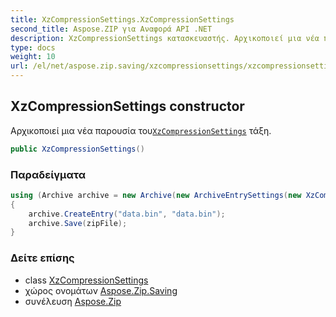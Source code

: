```yaml
---
title: XzCompressionSettings.XzCompressionSettings
second_title: Aspose.ZIP για Αναφορά API .NET
description: XzCompressionSettings κατασκευαστής. Αρχικοποιεί μια νέα παρουσία τουXzCompressionSettings τάξη.
type: docs
weight: 10
url: /el/net/aspose.zip.saving/xzcompressionsettings/xzcompressionsettings/
---
```

## XzCompressionSettings constructor

Αρχικοποιεί μια νέα παρουσία του[`XzCompressionSettings`](../) τάξη.

```csharp
public XzCompressionSettings()
```

### Παραδείγματα

```csharp
using (Archive archive = new Archive(new ArchiveEntrySettings(new XzCompressionSettings())))
{
    archive.CreateEntry("data.bin", "data.bin");
    archive.Save(zipFile);
}
```

### Δείτε επίσης

* class [XzCompressionSettings](../)
* χώρος ονομάτων [Aspose.Zip.Saving](../../xzcompressionsettings/)
* συνέλευση [Aspose.Zip](../../../)


